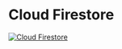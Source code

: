 # Cloud Firestore

[![Cloud Firestore](https://i.ytimg.com/vi_webp/v_hR4K4auoQ/sddefault.webp)](https://www.youtube.com/watch?v=v_hR4K4auoQ&list=PLl-K7zZEsYLluG5MCVEzXAQ7ACZBCuZgZ)
